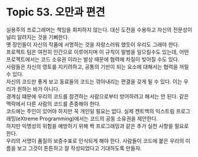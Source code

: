 # Topic 53. 오만과 편견
실용주의 프로그래머는 책임을 회피하지 않는다. 대신 도전을 수용하고 자신의 전문성이 널리 알려지는 것을 기뻐한다.  
옛 장인들이 자신의 작품에 서명하는 것을 자랑스러워 했듯이 우리도 그래야 한다.  
프로젝트 팀은 여전히 인간으로 이루어지며 이 규칙이 말썽을 일으킬수도 있는데, 어떤 프로젝트에서는 코드 소유권 이라는 발상 때문에 협력에 차질이 빚어질 수도 있다.  
사람들은 자신의 영토를 지키려하고, 공통의 기반이 되는 요소에 대해서는 협력을 꺼릴 수 있다.  
자신의 코드만 좋게 보고 동료들의 코드는 깎아내리는 편결을 갖게 될 수 있다. 이는 우리가 원하는 바가 아니다.  
경계심 떄문에 우리의 코드를 참견하는 사람으로부터 방어하려고 해서는 안 된다. 같은 맥락에서 다른 사람의 코드를 존중해야 한다.  
코드에는 주인이 있어야 하지만 꼭 개인일 필요는 없다. 실제 켄트백의 익스트림 프로그래밍(eXtreme Programming)에서는 코드의 공동 소유권을 제안한다.  
하지만 익명성의 위험을 예방하기 위해 짝 프로그래밍과 같은 추가 실천 사항을 필요로 한다.  
우리의 서명이 품질의 보증수표로 인식되게 해야 한다. 사람들이 코드에 붙은 우리의 이름을 보고 그것이 튼튼하고 잘 작성되었다고 기대하도록 만들자.

